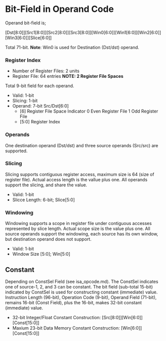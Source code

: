 # Bit-Field in Operand Code

Operand bit-field is;

[Dst[8:0]][Src1[8:0]][Src2[8:0]][Src3[8:0]][Win0[6:0]][Win1[6:0]][Win2[6:0]][Win3[6:0]][Slice[6:0]]

Total 71-bit.
**Note**: Win0 is used for Destination (Dst/dst) operand.


### Register Index

- Number of Register Files: 2 units
- Register File: 64 entries
**NOTE: 2 Register File Spaces**


Total 9-bit field for each operand.

- Valid: 1-bit
- Slicing: 1-bit
- Operand: 7-bit Src/Dst[6:0]
    - [6] Register File Space Indicator
        0 Even Register File
        1 Odd Register File
    - [5:0] Register Index

### Operands

One destination operand (Dst/dst) and three source operands (Src/src) are supported.

### Slicing

Slicing supports contiguous register access, maximum size is 64 (size of register file). Actual access length is the vallue plus one. All operands support the slicing, and share the value.

- Valid: 1-bit
- Slicce Length: 6-bit; Slice[5:0]

### Windowing

Windowing supports a scope in register file under contiguous accesses represented by slice length. Actual scope size is the value plus one. All source operands support the windowing, each source has its own window, but destination operand does not support.

- Valid: 1-bit
- Window Size [5:0]; Win[5:0]


## Constant

Depending on ConstSel Field (see isa_opcode.md). The ConstSel indicates one of source-1, 2, and 3 can be constant. The bit field (sub-total 15-bit) indicated by ConstSel is used for constructing constant (immediate) value. Instruction Length (96-bit), Operation Code (9-bit), Operand Field (71-bit), remains 16-bit (Const Field), plus the 16-bit, makes 32-bit constant (immediate) value.

- 32-bit Integer/Float Constant Construction: [Src[8:0]][Win[6:0]][Const[15:0]]
- Maxium 23-bit Data Memory Constant Construction: [Win[6:0]][Const[15:0]]